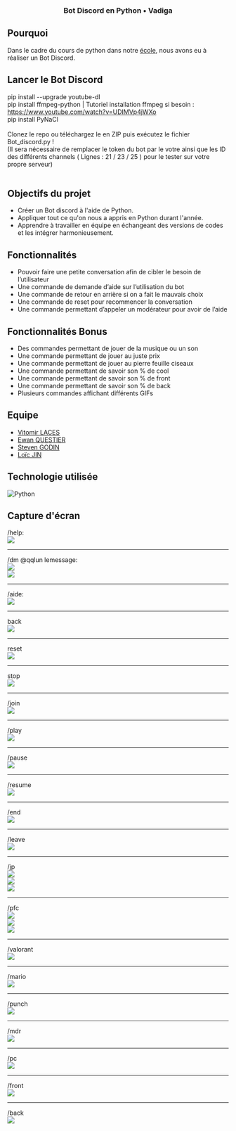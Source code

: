 ### <p align="center"> Bot Discord en Python • Vadiga</p>

## Pourquoi

Dans le cadre du cours de python dans notre [école](https://www.hetic.net/), nous avons eu à réaliser un Bot Discord.<br/>

## Lancer le Bot Discord

pip install --upgrade youtube-dl<br/>
pip install ffmpeg-python | Tutoriel installation ffmpeg si besoin : https://www.youtube.com/watch?v=UDIMVp4jWXo<br/>
pip install PyNaCl<br/><br/>
Clonez le repo ou téléchargez le en ZIP puis exécutez le fichier Bot_discord.py !<br/>(Il sera nécessaire de remplacer le token du bot par le votre ainsi que les ID des différents channels ( Lignes : 21 / 23 / 25 ) pour le tester sur votre propre serveur)<br/><br/>

## Objectifs du projet

- Créer un Bot discord à l'aide de Python.
- Appliquer tout ce qu'on nous a appris en Python durant l'année.
- Apprendre à travailler en équipe en échangeant des versions de codes et les intégrer harmonieusement.

## Fonctionnalités

- Pouvoir faire une petite conversation afin de cibler le besoin de l’utilisateur
- Une commande de demande d’aide sur l’utilisation du bot
- Une commande de retour en arrière si on a fait le mauvais choix
- Une commande de reset pour recommencer la conversation
- Une commande permettant d’appeler un modérateur pour avoir de l’aide

## Fonctionnalités Bonus

- Des commandes permettant de jouer de la musique ou un son
- Une commande permettant de jouer au juste prix
- Une commande permettant de jouer au pierre feuille ciseaux
- Une commande permettant de savoir son % de cool
- Une commande permettant de savoir son % de front
- Une commande permettant de savoir son % de back
- Plusieurs commandes affichant différents GIFs

## Equipe

- [Vitomir LACES](https://github.com/vitolinho)
- [Ewan QUESTIER](https://github.com/xWane)
- [Steven GODIN](https://github.com/Yvelchrome)
- [Loïc JIN](https://github.com/Snwolfy)

## Technologie utilisée

![Python](https://camo.githubusercontent.com/a1b2dac5667822ee0d98ae6d799da61987fd1658dfeb4d2ca6e3c99b1535ebd8/68747470733a2f2f696d672e736869656c64732e696f2f62616467652f707974686f6e2d3336373041303f7374796c653d666f722d7468652d6261646765266c6f676f3d707974686f6e266c6f676f436f6c6f723d666664643534)

## Capture d'écran

/help:<br>
<img src="screenshot\help.png" width="auto"></img></br>

<hr>
/dm @qqlun lemessage:<br>
<img src="screenshot\dm1.png" width="auto"></img></br>
<img src="screenshot\dm2.png" width="auto"></img></br>

<hr>
/aide:<br>
<img src="screenshot\aide\aide_tips.png" width="auto"></img></br>

<hr>
back<br>
<img src="screenshot\aide\aide_reset.png" width="auto"</img><br>

<hr>
reset<br>
<img src="screenshot\aide\aide_back.png" width="auto"</img><br>

<hr>
stop<br>
<img src="screenshot\aide\aide_stop.png" width="auto"</img><br>

<hr>
/join<br>
<img src="screenshot\music\music_join.png" width="auto"</img><br>

<hr>
/play <br>
<img src="screenshot\music\music_play.png" width="auto"</img><br>

<hr>
/pause <br>
<img src="screenshot\music\music_pause.png" width="auto"</img><br>

<hr>
/resume <br>
<img src="screenshot\music\music_resume.png" width="auto"</img><br>

<hr>
/end<br>
<img src="screenshot\music\music_end.png" width="auto"</img><br>

<hr>
/leave<br>
<img src="screenshot\music\music_leave.png" width="auto"</img><br>

<hr>
/jp <br>
<img src="screenshot\mini_jeux\jp_haut.png" width="auto"</img><br>
<img src="screenshot\mini_jeux\jp_bas.png" width="auto"</img><br>
<img src="screenshot\mini_jeux\jp_win.png" width="auto"</img><br>

<hr>
/pfc<br>
<img src="screenshot\mini_jeux\pfc_win.png" width="auto"</img><br>
<img src="screenshot\mini_jeux\pfc_lose.png" width="auto"</img><br>
<img src="screenshot\mini_jeux\pfc_egal.png" width="auto"</img><br>

<hr>
/valorant <br>
<img src="screenshot\bonus\valorant.png" width="auto"</img><br>

<hr>
/mario <br>
<img src="screenshot\bonus\mario.png" width="auto"</img><br>

<hr>
/punch<br>
<img src="screenshot\bonus\punch.png" width="auto"</img><br>

<hr>
/mdr<br>
<img src="screenshot\bonus\mdr.png" width="auto"</img><br>

<hr>
/pc<br>
<img src="screenshot\bonus\pc.png" width="auto"</img><br>

<hr>
/front<br>
<img src="screenshot\bonus\front.png" width="auto"</img><br>

<hr>
/back<br>
<img src="screenshot\bonus\back.png" width="auto"</img><br>
